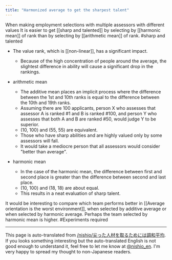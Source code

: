 ```yaml
---
title: "Harmonized average to get the sharpest talent"
---
```


When making employment selections with multiple assessors with different values
It is easier to get [[sharp and talented]] by selecting by [[harmonic mean]] of rank than by selecting by [[arithmetic mean]] of rank. #sharp and talented

- The value rank, which is [[non-linear]], has a significant impact.
    - Because of the high concentration of people around the average, the slightest difference in ability will cause a significant drop in the rankings.

- arithmetic mean
    - The additive mean places an implicit process where the difference between the 1st and 10th ranks is equal to the difference between the 10th and 19th ranks.
    - Assuming there are 100 applicants, person X who assesses that assessor A is ranked #1 and B is ranked #100, and person Y who assesses that both A and B are ranked #50, would judge Y to be superior.
    - (10, 100) and (55, 55) are equivalent.
    - Those who have sharp abilities and are highly valued only by some assessors will fall.
    - It would take a mediocre person that all assessors would consider "better than average".

- harmonic mean
    - In the case of the harmonic mean, the difference between first and second place is greater than the difference between second and last place.
    - (10, 100) and (18, 18) are about equal.
    - This results in a neat evaluation of sharp talent.

It would be interesting to compare which team performs better in [[Average orientation is the worst environment]], when selected by additive average or when selected by harmonic average. Perhaps the team selected by harmonic mean is higher. #Experiments required

---
This page is auto-translated from [/nishio/尖った人材を取るためには調和平均](https://scrapbox.io/nishio/尖った人材を取るためには調和平均). If you looks something interesting but the auto-translated English is not good enough to understand it, feel free to let me know at [@nishio_en](https://twitter.com/nishio_en). I'm very happy to spread my thought to non-Japanese readers.